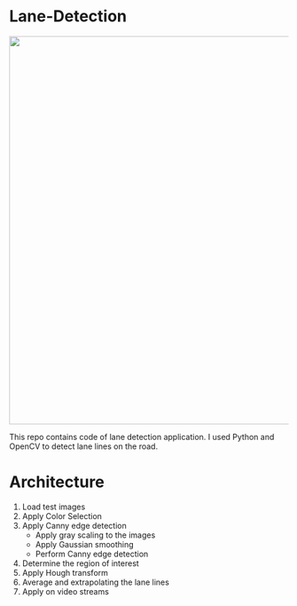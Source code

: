 # Lane-Detection
<img src="demo_gif.gif" width="900" height="700" />

This repo contains code of lane detection application. I used Python and OpenCV to detect lane lines on the road.

# Architecture
1. Load test images
2. Apply Color Selection
3. Apply Canny edge detection
    - Apply gray scaling to the images
    - Apply Gaussian smoothing
    - Perform Canny edge detection
4. Determine the region of interest
5. Apply Hough transform
6. Average and extrapolating the lane lines
7. Apply on video streams


